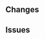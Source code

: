 <!--
Ensure your title is short, descriptive, and in the imperative mood (Fix X, Change Y, instead of Fixed X, Changed Y).
For a good inspiration of what to write in commit messages and PRs please review https://chris.beams.io/posts/git-commit/ and our https://jellyfin.readthedocs.io/en/latest/developer-docs/contributing/ page.
-->
<!-- markdownlint-disable MD041 first-line-heading -->
## Changes
<!-- Describe your changes here in 1-5 sentences. -->

## Issues
<!-- Tag any issues that this PR solves here.
ex. Fixes # -->
